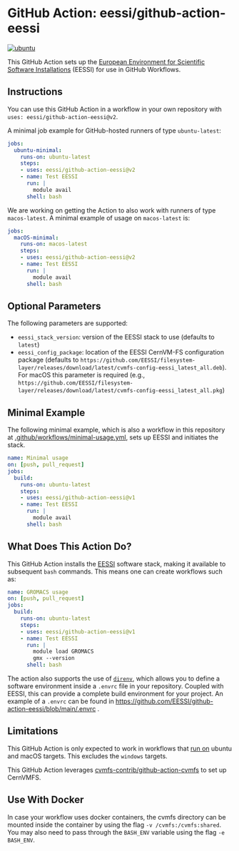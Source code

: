 # GitHub Action: eessi/github-action-eessi
[![ubuntu](https://github.com/eessi/github-action-eessi/workflows/ubuntu/badge.svg)](https://github.com/eessi/github-action-eessi/actions?query=workflow%3Aubuntu) <!---[![macOS](https://github.com/eessi/github-action-eessi/workflows/macOS/badge.svg)](https://github.com/eessi/github-action-eessi/actions?query=workflow%3AmacOS)-->


This GitHub Action sets up the [European Environment for Scientific Software Installations](https://eessi.github.io/docs/) (EESSI) for use in GitHub Workflows.

## Instructions
You can use this GitHub Action in a workflow in your own repository with `uses: eessi/github-action-eessi@v2`.

A minimal job example for GitHub-hosted runners of type `ubuntu-latest`:
```yaml
jobs:
  ubuntu-minimal:
    runs-on: ubuntu-latest
    steps:
    - uses: eessi/github-action-eessi@v2
    - name: Test EESSI
      run: |
        module avail
      shell: bash
```

We are working on getting the Action to also work with runners of type `macos-latest`. A minimal example of usage on `macos-latest` is:
```yaml
jobs:
  macOS-minimal:
    runs-on: macos-latest
    steps:
    - uses: eessi/github-action-eessi@v2
    - name: Test EESSI
      run: |
        module avail
      shell: bash
```

## Optional Parameters
The following parameters are supported:
- `eessi_stack_version`: version of the EESSI stack to use (defaults to `latest`)
- `eessi_config_package`: location of the EESSI CernVM-FS configuration package (defaults to `https://github.com/EESSI/filesystem-layer/releases/download/latest/cvmfs-config-eessi_latest_all.deb`). For macOS this parameter is required (e.g., `https://github.com/EESSI/filesystem-layer/releases/download/latest/cvmfs-config-eessi_latest_all.pkg`)

## Minimal Example

The following minimal example, which is also a workflow in this repository at [.github/workflows/minimal-usage.yml](https://github.com/eessi/github-action-eessi/tree/main/.github/workflows/minimal-usage.yml), sets up EESSI and initiates the stack.
```yaml
name: Minimal usage
on: [push, pull_request]
jobs:
  build:
    runs-on: ubuntu-latest
    steps:
    - uses: eessi/github-action-eessi@v1
    - name: Test EESSI
      run: |
        module avail
      shell: bash
```

## What Does This Action Do?

This GitHub Action installs the [EESSI](https://eessi.github.io/docs/) software stack, making it available to subsequent `bash` commands. This means one can create
workflows such as:
```yaml
name: GROMACS usage
on: [push, pull_request]
jobs:
  build:
    runs-on: ubuntu-latest
    steps:
    - uses: eessi/github-action-eessi@v1
    - name: Test EESSI
      run: |
        module load GROMACS
        gmx --version
      shell: bash
```

The action also supports the use of [`direnv`](https://direnv.net/), which allows you to define a software environment inside a `.envrc` file in your repository. Coupled with EESSI, this can provide a complete build environment for your project. An example of a `.envrc` can be found in https://github.com/EESSI/github-action-eessi/blob/main/.envrc .

## Limitations

This GitHub Action is only expected to work in workflows that [run on](https://docs.github.com/en/free-pro-team@latest/actions/reference/workflow-syntax-for-github-actions#jobsjob_idruns-on) ubuntu and macOS targets. This excludes the `windows` targets.

This GitHub Action leverages [cvmfs-contrib/github-action-cvmfs](https://github.com/cvmfs-contrib/github-action-cvmfs) to set up CernVMFS. 

## Use With Docker

In case your workflow uses docker containers, the cvmfs directory can be mounted inside the container by using the flag `-v /cvmfs:/cvmfs:shared`. You may also need to pass through the `BASH_ENV` variable using the flag `-e BASH_ENV`.
